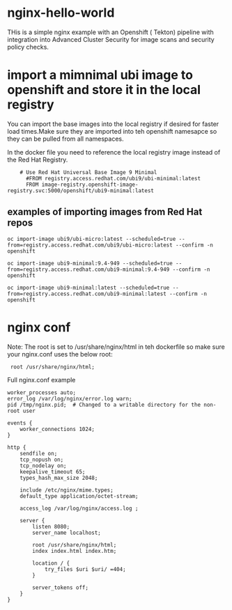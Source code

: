 # nginx-hello-world
THis is a simple nginx example with an Openshift ( Tekton) pipeline with integration into Advanced Cluster Security for image scans and security policy checks.


# import a mimnimal ubi image to openshift and store it in the local registry

You can import the base images into the local registry if desired for faster load times.Make sure they are imported into teh openshift namesapce so they can be pulled from all namespaces.

In the docker file you need to reference the local registry image instead of the Red Hat Registry.


```
    # Use Red Hat Universal Base Image 9 Minimal
      #FROM registry.access.redhat.com/ubi9/ubi-minimal:latest
      FROM image-registry.openshift-image-registry.svc:5000/openshift/ubi9-minimal:latest
```

## examples of importing images from Red Hat repos
```
oc import-image ubi9/ubi-micro:latest --scheduled=true --from=registry.access.redhat.com/ubi9/ubi-micro:latest --confirm -n openshift

oc import-image ubi9-minimal:9.4-949 --scheduled=true --from=registry.access.redhat.com/ubi9-minimal:9.4-949 --confirm -n openshift

oc import-image ubi9-minimal:latest --scheduled=true --from=registry.access.redhat.com/ubi9-minimal:latest --confirm -n openshift
```

# nginx conf

Note: The root is set to /usr/share/nginx/html in teh dockerfile so make sure your nginx.conf uses the below root:

```
 root /usr/share/nginx/html;
```

Full nginx.conf example

```
worker_processes auto;
error_log /var/log/nginx/error.log warn;
pid /tmp/nginx.pid;  # Changed to a writable directory for the non-root user

events {
    worker_connections 1024;
}

http {
    sendfile on;
    tcp_nopush on;
    tcp_nodelay on;
    keepalive_timeout 65;
    types_hash_max_size 2048;

    include /etc/nginx/mime.types;
    default_type application/octet-stream;

    access_log /var/log/nginx/access.log ;

    server {
        listen 8080;
        server_name localhost;
        
        root /usr/share/nginx/html;
        index index.html index.htm;

        location / {
            try_files $uri $uri/ =404;
        }
        
        server_tokens off;
    }
}
```